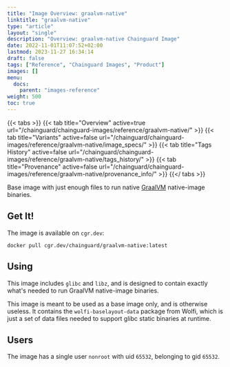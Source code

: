 ```yaml
---
title: "Image Overview: graalvm-native"
linktitle: "graalvm-native"
type: "article"
layout: "single"
description: "Overview: graalvm-native Chainguard Image"
date: 2022-11-01T11:07:52+02:00
lastmod: 2023-11-27 16:34:14
draft: false
tags: ["Reference", "Chainguard Images", "Product"]
images: []
menu: 
  docs: 
    parent: "images-reference"
weight: 500
toc: true
---
```


{{< tabs >}}
{{< tab title="Overview" active=true url="/chainguard/chainguard-images/reference/graalvm-native/" >}}
{{< tab title="Variants" active=false url="/chainguard/chainguard-images/reference/graalvm-native/image_specs/" >}}
{{< tab title="Tags History" active=false url="/chainguard/chainguard-images/reference/graalvm-native/tags_history/" >}}
{{< tab title="Provenance" active=false url="/chainguard/chainguard-images/reference/graalvm-native/provenance_info/" >}}
{{</ tabs >}}



<!--overview:start-->
Base image with just enough files to run native [GraalVM](https://www.graalvm.org/) native-image binaries.
<!--overview:end-->

<!--getting:start-->
## Get It!
The image is available on `cgr.dev`:

```
docker pull cgr.dev/chainguard/graalvm-native:latest
```
<!--getting:end-->

<!--body:start-->
## Using


This image includes `glibc` and `libz`, and is designed to contain exactly what's needed to run GraalVM native-image binaries.

This image is meant to be used as a base image only, and is otherwise useless.  It contains the `wolfi-baselayout-data` package from Wolfi, which is just a set of data files needed to support glibc static binaries at runtime.

## Users

The image has a single user `nonroot` with uid `65532`, belonging to gid `65532`.
<!--body:end-->

